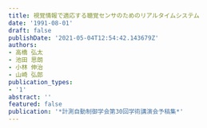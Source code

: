 ```yaml
---
title: 視覚情報で適応する聴覚センサのためのリアルタイムシステム
date: '1991-08-01'
draft: false
publishDate: '2021-05-04T12:54:42.143679Z'
authors:
- 高橋 弘太
- 池田 思朗
- 小林 伸治
- 山崎 弘郎
publication_types:
- '1'
abstract: ''
featured: false
publication: '*計測自動制御学会第30回学術講演会予稿集*'
---
```

